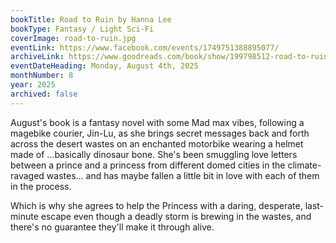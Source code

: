 ```yaml
---
bookTitle: Road to Ruin by Hanna Lee
bookType: Fantasy / Light Sci-Fi
coverImage: road-to-ruin.jpg
eventLink: https://www.facebook.com/events/1749751388895077/
archiveLink: https://www.goodreads.com/book/show/199798512-road-to-ruin
eventDateHeading: Monday, August 4th, 2025
monthNumber: 8
year: 2025
archived: false
---
```


August's book is a fantasy novel with some Mad max vibes, following a magebike courier, Jin-Lu, as she brings secret messages back and forth across the desert wastes on an enchanted motorbike wearing a helmet made of ...basically dinosaur bone. She's been smuggling love letters between a prince and a princess from different domed cities in the climate-ravaged wastes... and has maybe fallen a little bit in love with each of them in the process.

Which is why she agrees to help the Princess with a daring, desperate, last-minute escape even though a deadly storm is brewing in the wastes, and there's no guarantee they'll make it through alive. 